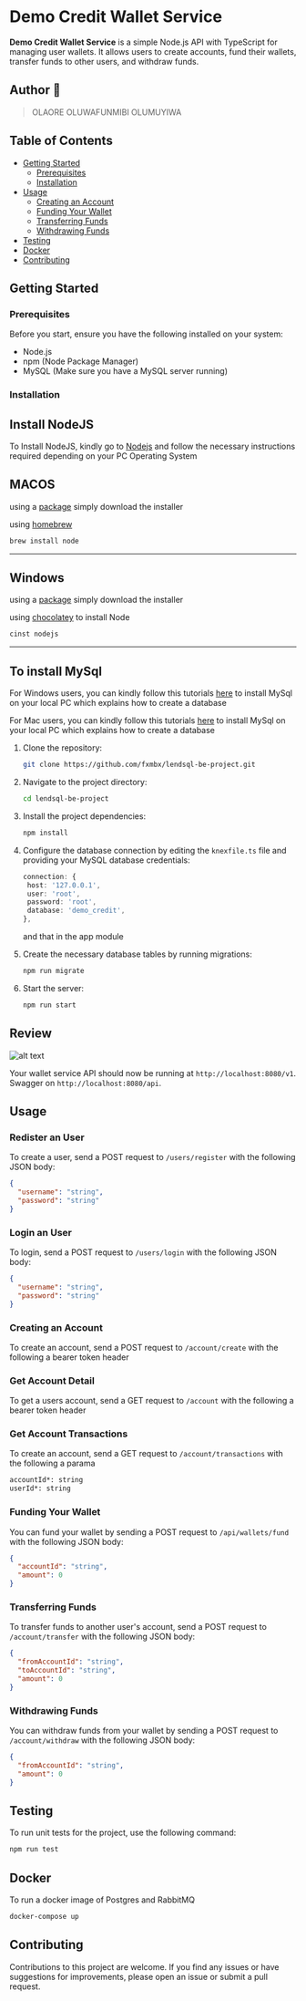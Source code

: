 # Demo Credit Wallet Service

**Demo Credit Wallet Service** is a simple Node.js API with TypeScript for managing user wallets. It allows users to create accounts, fund their wallets, transfer funds to other users, and withdraw funds.

## Author 🚀

> OLAORE OLUWAFUNMIBI OLUMUYIWA

## Table of Contents

- [Getting Started](#getting-started)
  - [Prerequisites](#prerequisites)
  - [Installation](#installation)
- [Usage](#usage)
  - [Creating an Account](#creating-an-account)
  - [Funding Your Wallet](#funding-your-wallet)
  - [Transferring Funds](#transferring-funds)
  - [Withdrawing Funds](#withdrawing-funds)
- [Testing](#testing)
- [Docker](#docker)
- [Contributing](#contributing)

## Getting Started

### Prerequisites

Before you start, ensure you have the following installed on your system:

- Node.js
- npm (Node Package Manager)
- MySQL (Make sure you have a MySQL server running)

### Installation

## Install NodeJS

To Install NodeJS, kindly go to [Nodejs](https://nodejs.com) and follow the necessary instructions required depending on
your PC Operating System

## MACOS

using a [package](https://nodejs.org/en/#download) simply download the installer

using [homebrew](https://github.com/Homebrew/legacy-homebrew)

```markdown
brew install node
```

---

## Windows

using a [package](https://nodejs.org/en/#download) simply download the installer

using [chocolatey](http://chocolatey.org/) to install Node

```markdown
cinst nodejs
```

---

## To install MySql

For Windows users, you can kindly follow this
tutorials [here](https://dev.mysql.com/doc/refman/8.0/en/windows-installation.html) to install MySql on
your local PC which explains how to create a database

For Mac users, you can kindly follow this tutorials [here](https://dev.mysql.com/doc/refman/8.0/en/macos-installation.html) to
install MySql on your local PC which explains how to create a database

1. Clone the repository:

   ```bash
   git clone https://github.com/fxmbx/lendsql-be-project.git
   ```

2. Navigate to the project directory:

   ```bash
   cd lendsql-be-project
   ```

3. Install the project dependencies:

   ```bash
   npm install
   ```

4. Configure the database connection by editing the `knexfile.ts` file and providing your MySQL database credentials:

   ```typescript
   connection: {
    host: '127.0.0.1',
    user: 'root',
    password: 'root',
    database: 'demo_credit',
   },
   ```

   and that in the app module

5. Create the necessary database tables by running migrations:

   ```bash
   npm run migrate
   ```

6. Start the server:

   ```bash
   npm run start
   ```

## Review

![alt text](./erd.png)

Your wallet service API should now be running at `http://localhost:8080/v1`.
Swagger on `http://localhost:8080/api`.

## Usage

### Redister an User

To create a user, send a POST request to `/users/register` with the following JSON body:

```json
{
  "username": "string",
  "password": "string"
}
```

### Login an User

To login, send a POST request to `/users/login` with the following JSON body:

```json
{
  "username": "string",
  "password": "string"
}
```

### Creating an Account

To create an account, send a POST request to `/account/create` with the following a bearer token header

### Get Account Detail

To get a users account, send a GET request to `/account` with the following a bearer token header

### Get Account Transactions

To create an account, send a GET request to `/account/transactions` with the following a parama

```bash
accountId*: string
userId*: string
```

### Funding Your Wallet

You can fund your wallet by sending a POST request to `/api/wallets/fund` with the following JSON body:

```json
{
  "accountId": "string",
  "amount": 0
}
```

### Transferring Funds

To transfer funds to another user's account, send a POST request to `/account/transfer` with the following JSON body:

```json
{
  "fromAccountId": "string",
  "toAccountId": "string",
  "amount": 0
}
```

### Withdrawing Funds

You can withdraw funds from your wallet by sending a POST request to `/account/withdraw` with the following JSON body:

```json
{
  "fromAccountId": "string",
  "amount": 0
}
```

## Testing

To run unit tests for the project, use the following command:

```bash
npm run test
```

## Docker

To run a docker image of Postgres and RabbitMQ

```bash
docker-compose up
```

## Contributing

Contributions to this project are welcome. If you find any issues or have suggestions for improvements, please open an
issue or submit a pull request.
